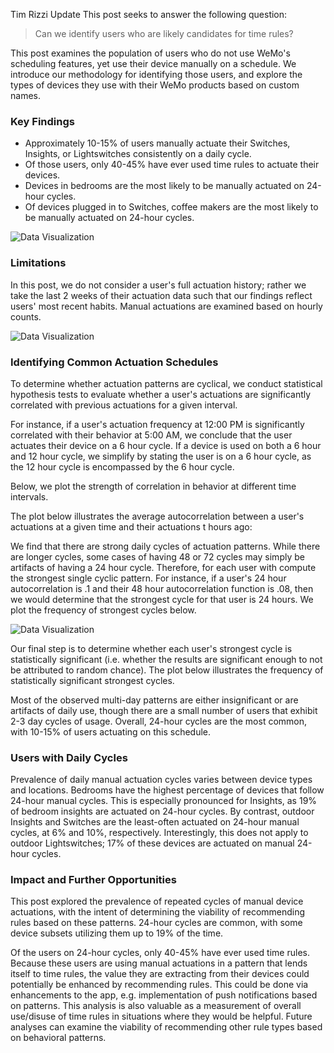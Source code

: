 
Tim Rizzi Update
This post seeks to answer the following question:
>Can we identify users who are likely candidates for time rules?

This post examines the population of users who do not use WeMo's scheduling features, yet use their device manually on a schedule. We introduce our methodology for identifying those users, and explore the types of devices they use with their WeMo products based on custom names.


### Key Findings
* Approximately 10-15% of users manually actuate their Switches, Insights, or Lightswitches consistently on a daily cycle.
* Of those users, only 40-45% have ever used time rules to actuate their devices.
* Devices in bedrooms are the most likely to be manually actuated on 24-hour cycles.
* Of devices plugged in to Switches, coffee makers are the most likely to be manually actuated on 24-hour cycles.

![Data Visualization](http://zdnet2.cbsistatic.com/hub/i/r/2014/10/05/c48cb14d-4c89-11e4-b6a0-d4ae52e95e57/resize/770xauto/4ded3e72ec11720124c9ad735f9c4efe/internet-splat-map-flickr-jurvetson-orig-v1.gif)

### Limitations
In this post, we do not consider a user's full actuation history; rather we take the last 2 weeks of their actuation data such that our findings reflect users' most recent habits. Manual actuations are examined based on hourly counts.

![Data Visualization](http://www.keywebmetrics.com/wp-content/uploads/2013/07/flickrgeotags.jpg)


### Identifying Common Actuation Schedules

To determine whether actuation patterns are cyclical, we conduct statistical hypothesis tests to evaluate whether a user's actuations are significantly correlated with previous actuations for a given interval.

For instance, if a user's actuation frequency at 12:00 PM is significantly correlated with their behavior at 5:00 AM, we conclude that the user actuates their device on a 6 hour cycle. If a device is used on both a 6 hour and 12 hour cycle, we simplify by stating the user is on a 6 hour cycle, as the 12 hour cycle is encompassed by the 6 hour cycle.

Below, we plot the strength of correlation in behavior at different time intervals.

The plot below illustrates the average autocorrelation between a user's actuations at a given time and their actuations t hours ago:


We find that there are strong daily cycles of actuation patterns. While there are longer cycles, some cases of having 48 or 72 cycles may simply be artifacts of having a 24 hour cycle. Therefore, for each user with compute the strongest single cyclic pattern. For instance, if a user's 24 hour autocorrelation is .1 and their 48 hour autocorrelation function is .08, then we would determine that the strongest cycle for that user is 24 hours. We plot the frequency of strongest cycles below.

![Data Visualization](http://biomedicalcomputationreview.org/sites/default/files/u38/05-06-vibrating-nodes.png)



Our final step is to determine whether each user's strongest cycle is statistically significant (i.e. whether the results are significant enough to not be attributed to random chance). The plot below illustrates the frequency of statistically significant strongest cycles.

Most of the observed multi-day patterns are either insignificant or are artifacts of daily use, though there are a small number of users that exhibit 2-3 day cycles of usage. Overall, 24-hour cycles are the most common, with 10-15% of users actuating on this schedule.




### Users with Daily Cycles

Prevalence of daily manual actuation cycles varies between device types and locations. Bedrooms have the highest percentage of devices that follow 24-hour manual cycles. This is especially pronounced for Insights, as 19% of bedroom insights are actuated on 24-hour cycles. By contrast, outdoor Insights and Switches are the least-often actuated on 24-hour manual cycles, at 6% and 10%, respectively. Interestingly, this does not apply to outdoor Lightswitches; 17% of these devices are actuated on manual 24-hour cycles.


### Impact and Further Opportunities

This post explored the prevalence of repeated cycles of manual device actuations, with the intent of determining the viability of recommending rules based on these patterns. 24-hour cycles are common, with some device subsets utilizing them up to 19% of the time.

Of the users on 24-hour cycles, only 40-45% have ever used time rules. Because these users are using manual actuations in a pattern that lends itself to time rules, the value they are extracting from their devices could potentially be enhanced by recommending rules. This could be done via enhancements to the app, e.g. implementation of push notifications based on patterns. This analysis is also valuable as a measurement of overall use/disuse of time rules in situations where they would be helpful. Future analyses can examine the viability of recommending other rule types based on behavioral patterns.
